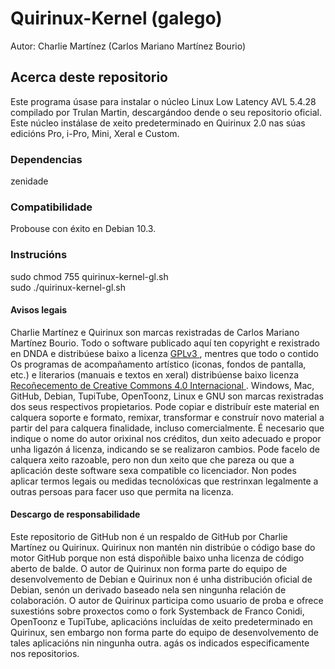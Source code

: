 # Quirinux-Kernel (galego)
Autor: Charlie Martínez (Carlos Mariano Martínez Bourio)
## Acerca deste repositorio
Este programa úsase para instalar o núcleo Linux Low Latency AVL 5.4.28 compilado por Trulan Martin, descargándoo dende o seu repositorio oficial. Este núcleo instálase de xeito predeterminado en Quirinux 2.0 nas súas edicións Pro, i-Pro, Mini, Xeral e Custom.
### Dependencias
zenidade
### Compatibilidade
Probouse con éxito en Debian 10.3.
### Instrucións
sudo chmod 755 quirinux-kernel-gl.sh </br>
sudo ./quirinux-kernel-gl.sh
#### Avisos legais
Charlie Martínez e Quirinux son marcas rexistradas de Carlos Mariano Martínez Bourio. Todo o software publicado aquí ten copyright e rexistrado en DNDA e distribúese baixo a licenza <a href="https://lslspanish.github.io/translation_GPLv3_to_spanish/"> GPLv3 </a>, mentres que todo o contido Os programas de acompañamento artístico (iconas, fondos de pantalla, etc.) e literarios (manuais e textos en xeral) distribúense baixo licenza <a href="https://creativecommons.org/licenses/by/4.0/deed.es"> Recoñecemento de Creative Commons 4.0 Internacional </a>. Windows, Mac, GitHub, Debian, TupiTube, OpenToonz, Linux e GNU son marcas rexistradas dos seus respectivos propietarios.
Pode copiar e distribuír este material en calquera soporte e formato, remixar, transformar e construír novo material a partir del para calquera finalidade, incluso comercialmente. É necesario que indique o nome do autor orixinal nos créditos, dun xeito adecuado e propor unha ligazón á licenza, indicando se se realizaron cambios. Pode facelo de calquera xeito razoable, pero non dun xeito que che pareza ou que a aplicación deste software sexa compatible co licenciador. Non podes aplicar termos legais ou medidas tecnolóxicas que restrinxan legalmente a outras persoas para facer uso que permita na licenza.
#### Descargo de responsabilidade
Este repositorio de GitHub non é un respaldo de GitHub por Charlie Martínez ou Quirinux. Quirinux non mantén nin distribúe o código base do motor GitHub porque non está dispoñible baixo unha licenza de código aberto de balde.
O autor de Quirinux non forma parte do equipo de desenvolvemento de Debian e Quirinux non é unha distribución oficial de Debian, senón un derivado baseado nela sen ningunha relación de colaboración.
O autor de Quirinux participa como usuario de proba e ofrece suxestións sobre proxectos como o fork Systemback de Franco Conidi, OpenToonz e TupiTube, aplicacións incluídas de xeito predeterminado en Quirinux, sen embargo non forma parte do equipo de desenvolvemento de tales aplicacións nin ningunha outra. agás os indicados especificamente nos repositorios.
